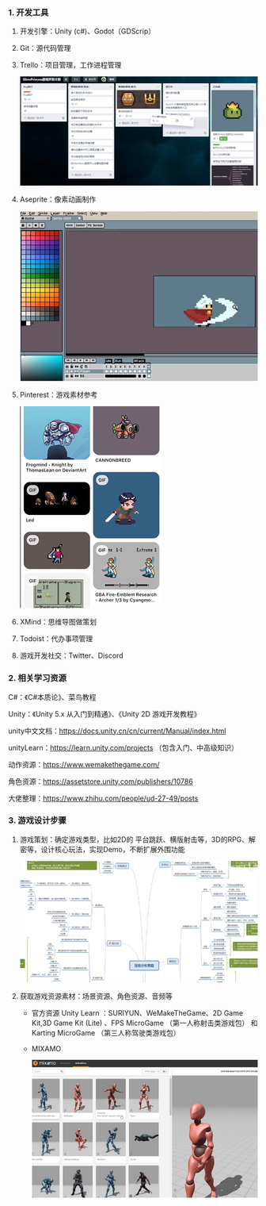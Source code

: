 
### 1. 开发工具

1. 开发引擎：Unity (c#)、Godot（GDScrip）

2. Git：源代码管理

3. Trello：项目管理，工作进程管理

    ![Alt text](./image/trello.png)

4. Aseprite：像素动画制作

    ![Alt text](./image/aseprite.png)

5.  Pinterest：游戏素材参考

    ![Alt text](./image/pinterest.png)

6. XMind：思维导图做策划

7. Todoist：代办事项管理

8. 游戏开发社交：Twitter、Discord

### 2. 相关学习资源



C#：《C#本质论》、菜鸟教程

Unity：《Unity 5.x 从入门到精通》、《Unity 2D 游戏开发教程》


unity中文文档：https://docs.unity.cn/cn/current/Manual/index.html

unityLearn：https://learn.unity.com/projects （包含入门、中高级知识）

动作资源：https://www.wemakethegame.com/

角色资源：https://assetstore.unity.com/publishers/10786

大佬整理：https://www.zhihu.com/people/ud-27-49/posts



### 3. 游戏设计步骤

1. 游戏策划：确定游戏类型，比如2D的 平台跳跃、横版射击等，3D的RPG、解密等，设计核心玩法，实现Demo，不断扩展外围功能

    ![Alt text](./image/design.png)


2. 获取游戏资源素材：场景资源、角色资源、音频等

    - 官方资源 Unity Learn ：SURIYUN、WeMakeTheGame、2D Game Kit,3D Game Kit (Lite) 、FPS MicroGame （第一人称射击类游戏包） 和 Karting MicroGame （第三人称驾驶类游戏包）

    - MIXAMO

        ![Alt text](./image/action.png)